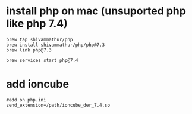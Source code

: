 # install php on mac (unsuported php like php 7.4)
```
brew tap shivammathur/php
brew install shivammathur/php/php@7.3
brew link php@7.3

brew services start php@7.4
```


# add ioncube 
```
#add on php.ini
zend_extension=/path/ioncube_der_7.4.so
```

